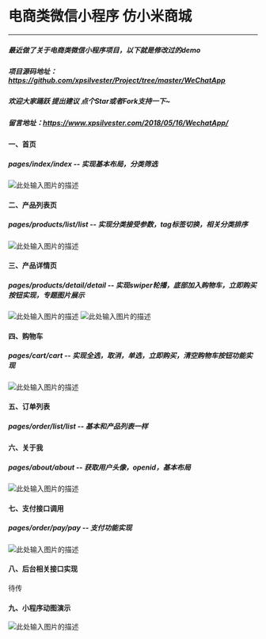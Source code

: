 # 电商类微信小程序 仿小米商城

---
##### 最近做了关于电商类微信小程序项目，以下就是修改过的demo
##### 项目源码地址：https://github.com/xpsilvester/Project/tree/master/WeChatApp
##### 欢迎大家踊跃 提出建议 点个Star或者Fork支持一下~ 
##### 留言地址：https://www.xpsilvester.com/2018/05/16/WechatApp/

#### 一、首页                 
##### pages/index/index -- 实现基本布局，分类筛选 

![此处输入图片的描述][1]
#### 二、产品列表页
##### pages/products/list/list -- 实现分类接受参数，tag标签切换，相关分类排序

![此处输入图片的描述][2]
#### 三、产品详情页
##### pages/products/detail/detail -- 实现swiper轮播，底部加入购物车，立即购买按钮实现，专题图片展示

![此处输入图片的描述][3]  ![此处输入图片的描述][4]
#### 四、购物车
##### pages/cart/cart -- 实现全选，取消，单选，立即购买，清空购物车按钮功能实现

![此处输入图片的描述][5]
#### 五、订单列表
##### pages/order/list/list -- 基本和产品列表一样

#### 六、关于我
##### pages/about/about -- 获取用户头像，openid，基本布局

![此处输入图片的描述][6]

#### 七、支付接口调用
##### pages/order/pay/pay -- 支付功能实现

![此处输入图片的描述][7]
#### 八、后台相关接口实现
待传

#### 九、小程序动图演示


![此处输入图片的描述][8]


  [1]: https://raw.githubusercontent.com/xpsilvester/Project/master/images/index.png
  [2]: https://raw.githubusercontent.com/xpsilvester/Project/master/images/prolist.png
  [3]: https://raw.githubusercontent.com/xpsilvester/Project/master/images/detail1.png
  [4]: https://raw.githubusercontent.com/xpsilvester/Project/master/images/detail2.png
  [5]: https://raw.githubusercontent.com/xpsilvester/Project/master/images/cart.png
  [6]: https://raw.githubusercontent.com/xpsilvester/Project/master/images/about.png
  [7]: https://raw.githubusercontent.com/xpsilvester/Project/master/images/pay.png
  [8]: https://raw.githubusercontent.com/xpsilvester/Project/master/images/animation.gif